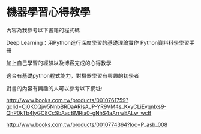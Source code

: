 # 機器學習心得教學

內容為我參考以下書籍的程式碼

  Deep Learning：用Python進行深度學習的基礎理論實作
  Python資料科學學習手冊

加上自己學習的經驗以及博客完成的心得教學

適合有基礎python程式能力，對機器學習有興趣的初學者

對書的內容有興趣的人可以參考以下網址:

http://www.books.com.tw/products/0010761759?gclid=Cj0KCQjw5NnbBRDaARIsAJP-YR9VM4s_KxyCLiEvqnIxs9-QhP0kTb4lyGC8CcSbAacBMRia0-gNhS4aArrwEALw_wcB

http://www.books.com.tw/products/0010774364?loc=P_asb_008
